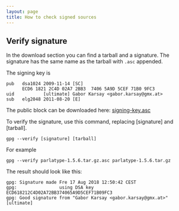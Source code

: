 ```yaml
---
layout: page
title: How to check signed sources
---
```


## Verify signature
In the download section you can find a tarball and a signature. The signature has the same name as the tarball with `.asc` appended.

The signing key is
```
pub   dsa1024 2009-11-14 [SC]
      ECD6 1821 2C4D 02A7 2BB3  7406 5A9D 5CEF 71B0 9FC3
uid           [ultimate] Gabor Karsay <gabor.karsay@gmx.at>
sub   elg2048 2011-08-20 [E]
```

The public block can be downloaded here: [signing-key.asc](signing-key.asc)



To verify the signature, use this command, replacing [signature] and [tarball].
```
gpg --verify [signature] [tarball]
```
For example
```
gpg --verify parlatype-1.5.6.tar.gz.asc parlatype-1.5.6.tar.gz
```

The result should look like this:
```
gpg: Signature made Fre 17 Aug 2018 12:50:42 CEST
gpg:                using DSA key ECD618212C4D02A72BB374065A9D5CEF71B09FC3
gpg: Good signature from "Gabor Karsay <gabor.karsay@gmx.at>" [ultimate]
```
